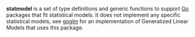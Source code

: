 __statmodel__ is a set of type definitions and generic functions to
support [Go](http://golang.org) packages that fit statistical models.
It does not implement any specific statistical models, see
[goglm](http://github.com/kshedden/goglm) for an implementation of
Generalized Linear Models that uses this package.
